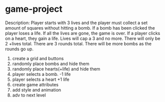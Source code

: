 # game-project
Description: Player starts with 3 lives and the player must collect a set amount of squares without hitting a bomb. If a bomb has been clicked the player loses a life. If all the lives are gone, the game is over. If a player clicks on a heart, they gain a life. Lives will cap a 3 and no more. There will only be 2 +lives total. There are 3 rounds total. There will be more bombs as the rounds go up.

1. create a grid and buttons
2. randomly place bombs and hide them
3. randomly place hearts(+life) and hide them
4. player selects a bomb. -1 life
5. player selects a heart +1 life
6. create game attributes
7. add style and animation
8. adv to next level
